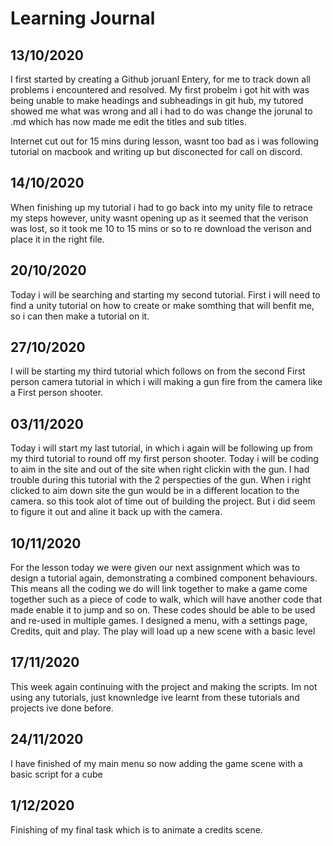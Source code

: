 # Learning Journal
## 13/10/2020
I first started by creating a Github joruanl Entery, for me to track down all problems i encountered and resolved.
My first probelm i got hit with was being unable to make headings and subheadings in git hub, my tutored showed me what was wrong and all i had to do was change the jorunal to .md which has now made me edit the titles and sub titles.

Internet cut out for 15 mins during lesson, wasnt too bad as i was following tutorial on macbook and writing up but disconected for call on discord.

## 14/10/2020
When finishing up my tutorial i had to go back into my unity file to retrace my steps however, unity wasnt opening up as it seemed that the verison was lost, so it took me 10 to 15 mins or so to re download the verison and place it in the right file.

## 20/10/2020
Today i will be searching and starting my second tutorial. First i will need to find a unity tutorial on how to create or make somthing that will benfit me, so i can then make a tutorial on it.


## 27/10/2020
I will be starting my third tutorial which follows on from the second First person camera tutorial in which i will making a gun fire from the camera like a First person shooter.

## 03/11/2020
Today i will start my last tutorial, in which i again will be following up from my third tutorial to round off my first person shooter. Today i will be coding to aim in the site and out of the site when right clickin with the gun.
I had trouble during this tutorial with the 2 perspecties of the gun. When i right clicked to aim down site the gun would be in a different location to the camera. so this took alot of time out of building the project. But i did seem to figure it out and aline it back up with the camera.


## 10/11/2020
For the lesson today we were given our next assignment which was to design a tutorial again, demonstrating a combined component behaviours. This means all the coding we do will link together to make a game come together such as a piece of code to walk, which will have another code that made enable it to jump and so on. These codes should be able to be used and re-used in multiple games. I designed a menu, with a settings page, Credits, quit and play. The play will load up a new scene with a basic level


## 17/11/2020
This week again continuing with the project and making the scripts. Im not using any tutorials, just knownledge ive learnt from these tutorials and projects ive done before.

## 24/11/2020
I have finished of my main menu so now adding the game scene with a basic script for a cube

## 1/12/2020
Finishing of my final task which is to animate a credits scene.
